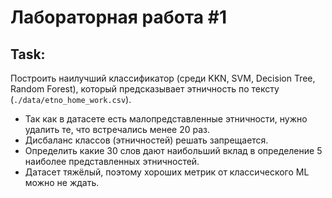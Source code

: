 # Лабораторная работа #1

## Task:
Построить наилучший классификатор (среди KKN, SVM, Decision Tree, Random Forest), который предсказывает этничность по тексту (`./data/etno_home_work.csv`). 
* Так как в датасете есть малопредставленные этничности, нужно удалить те, что встречались менее 20 раз.
* Дисбаланс классов (этничностей) решать запрещается.
* Определить какие 30 слов дают наибольший вклад в определение 5 наиболее представленных этничностей. 
* Датасет тяжёлый, поэтому хороших метрик от классического ML можно не ждать.